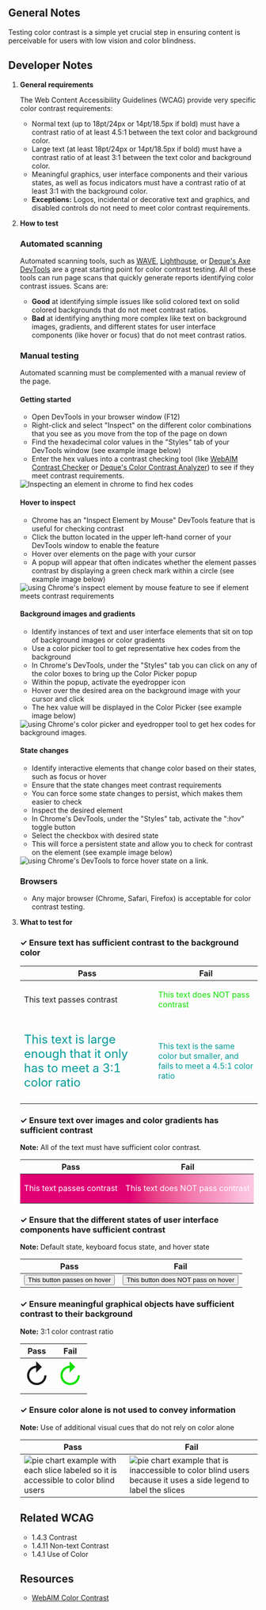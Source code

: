 ## General Notes

Testing color contrast is a simple yet crucial step in ensuring content is perceivable for users with low vision and color blindness.

## Developer Notes

1. **General requirements**

    The Web Content Accessibility Guidelines (WCAG) provide very specific color contrast requirements:

    - Normal text (up to 18pt/24px or 14pt/18.5px if bold) must have a contrast ratio of at least 4.5:1 between the text color and background color.
    - Large text (at least 18pt/24px or 14pt/18.5px if bold) must have a contrast ratio of at least 3:1 between the text color and background color.
    - Meaningful graphics, user interface components and their various states, as well as focus indicators must have a contrast ratio of at least 3:1 with the background color.
    - **Exceptions:** Logos, incidental or decorative text and graphics, and disabled controls do not need to meet color contrast requirements.

2. **How to test**

    ### Automated scanning

    Automated scanning tools, such as [WAVE](https://wave.webaim.org/), [Lighthouse](https://developer.chrome.com/docs/lighthouse/overview/), or [Deque's Axe DevTools](https://www.deque.com/blog/axe-devtools-extension-update-new-color-contrast-analyzer/) are a great starting point for color contrast testing. All of these tools can run page scans that quickly generate reports identifying color contrast issues. Scans are:

    - **Good** at identifying simple issues like solid colored text on solid colored backgrounds that do not meet contrast ratios.
    - **Bad** at identifying anything more complex like text on background images, gradients, and different states for user interface components (like hover or focus) that do not meet contrast ratios.

    ### Manual testing

    Automated scanning must be complemented with a manual review of the page.

    #### Getting started

    - Open DevTools in your browser window (<span class="keyboard-key">F12</span>)
    - Right-click and select "Inspect" on the different color combinations that you see as you move from the top of the page on down
    - Find the hexadecimal color values in the "Styles" tab of your DevTools window (see example image below)
    - Enter the hex values into a contrast checking tool (like [WebAIM Contrast Checker](https://webaim.org/resources/contrastchecker/) or [Deque's Color Contrast Analyzer](https://dequeuniversity.com/color-contrast)) to see if they meet contrast requirements.

    <example>
      <img
      src="/media/images/how-to-test/color-contrast-hex-codes-for-contrast.png"
      alt="Inspecting an element in chrome to find hex codes">
    </example>

    #### Hover to inspect

    - Chrome has an "Inspect Element by Mouse" DevTools feature that is useful for checking contrast
    - Click the button located in the upper left-hand corner of your DevTools window to enable the feature
    - Hover over elements on the page with your cursor
    - A popup will appear that often indicates whether the element passes contrast by displaying a green check mark within a circle (see example image below)

    <example>
      <img
      src="/media/images/how-to-test/color-contrast-chrome-contrast-inspector.png"
    alt="using Chrome's inspect element by mouse feature to see if element meets contrast requirements">
    </example>

    #### Background images and gradients

    - Identify instances of text and user interface elements that sit on top of background images or color gradients
    - Use a color picker tool to get representative hex codes from the background
    - In Chrome's DevTools, under the "Styles" tab you can click on any of the color boxes to bring up the Color Picker popup
    - Within the popup, activate the eyedropper icon
    - Hover over the desired area on the background image with your cursor and click
    - The hex value will be displayed in the Color Picker (see example image below)

    <example>
      <img
    src="/media/images/how-to-test/color-contrast-chrome-color-picker.png"
    alt="using Chrome's color picker and eyedropper tool to get hex codes for background images.">
    </example>

    #### State changes

    - Identify interactive elements that change color based on their states, such as focus or hover
    - Ensure that the state changes meet contrast requirements
    - You can force some state changes to persist, which makes them easier to check
    - Inspect the desired element
    - In Chrome's DevTools, under the "Styles" tab, activate the ":hov" toggle button
    - Select the checkbox with desired state
    - This will force a persistent state and allow you to check for contrast on the element (see example image below)

    <example>
      <img
        src="/media/images/how-to-test/color-contrast-set-hover-state.png"
        alt="using Chrome's DevTools to force hover state on a link.">
    </example>

    ### Browsers

    - Any major browser (Chrome, Safari, Firefox) is acceptable for color contrast testing.

3. **What to test for**

    <div class="how-to-test-checklist-item">
      <h3>✓ Ensure text has sufficient contrast to the background color</h3>
      <table class="column-2">
        <thead>
          <tr>
            <th scope="col">Pass</th>
            <th scope="col">Fail</th>
          </tr>
        </thead>
        <tbody>
          <tr>
            <td><p>This text passes contrast</p></td>
            <td><p style="color:#0FE000">This text does NOT pass contrast</p></td>
          </tr>
          <tr>
            <td><p style="color:#009999; font-size: 18pt">This text is large enough that it only has to meet a 3:1 color ratio</p></td>
            <td><p style="color:#009999">This text is the same color but smaller, and fails to meet a 4.5:1 color ratio</p></td>
          </tr>
        </tbody>
      </table>
    </div>

    <div class="how-to-test-checklist-item">
      <h3>✓ Ensure text over images and color gradients has sufficient contrast</h3>
      <strong>Note:</strong> All of the text must have sufficient color contrast.
      <table class="column-2" style="background: /assets/images/background/assistive-technology-bg.png">
        <thead>
          <tr>
            <th scope="col">Pass</th>
            <th scope="col">Fail</th>
          </tr>
        </thead>
        <tbody>
          <tr style="background-image: linear-gradient(
            90deg,
            hsl(329deg 100% 44%) 0%,
            hsl(329deg 100% 44%) 7%,
            hsl(329deg 100% 44%) 13%,
            hsl(329deg 100% 44%) 20%,
            hsl(329deg 100% 44%) 27%,
            hsl(329deg 100% 44%) 33%,
            hsl(329deg 100% 44%) 40%,
            hsl(329deg 100% 44%) 47%,
            hsl(333deg 78% 52%) 53%,
            hsl(335deg 79% 60%) 60%,
            hsl(335deg 81% 66%) 67%,
            hsl(334deg 82% 71%) 73%,
            hsl(333deg 84% 76%) 80%,
            hsl(332deg 86% 80%) 87%,
            hsl(331deg 88% 85%) 93%,
            hsl(329deg 93% 89%) 100%
          ); color:#FFFFFF;">
            <td><p style="color: #FFFFFF;">This text passes contrast</p></td>
            <td><p style="color: #FFFFFF;">This text does NOT pass contrast</p></td>
          </tr>
        </tbody>
      </table>
    </div>

    <div class="how-to-test-checklist-item">
      <h3>✓ Ensure that the different states of user interface components have sufficient contrast</h3>
      <p><strong>Note:</strong> Default state, keyboard focus state, and hover state</p>
      <table class="column-2">
        <thead>
          <tr>
            <th scope="col">Pass</th>
            <th scope="col">Fail</th>
          </tr>
        </thead>
        <tbody>
          <tr>
            <td>
              <button class="Magentaa11y-button Magentaa11y-button--primary">This button passes on hover</button>
            </td>
            <td>
              <button class="Magentaa11y-button Magentaa11y-button--primary bad-contrast-button">This button does NOT pass on hover</button>
            </td>
          </tr>
        </tbody>
      </table>
    </div>

      <div class="how-to-test-checklist-item">
      <h3>✓ Ensure meaningful graphical objects have sufficient contrast to their background</h3>
      <p><strong>Note:</strong> 3:1 color contrast ratio</p>
      <table class="column-2">
        <thead>
          <tr>
            <th scope="col">Pass</th>
            <th scope="col">Fail</th>
          </tr>
        </thead>
        <tbody>
          <tr>
            <td>
              <span role="img" aria-label="black refresh icon" style="font-size:54px;">↻</span>
            </td>
            <td>
              <span role="img" aria-label="green refresh icon" style="color:#0FE000; font-size:54px;">↻</span>
            </td>
          </tr>
        </tbody>
      </table>
    </div>

    <div class="how-to-test-checklist-item">
      <h3>✓ Ensure color alone is not used to convey information</h3>
      <p><strong>Note:</strong> Use of additional visual cues that do not rely on color alone</p>
      <table class="column-2">
        <thead>
          <tr>
            <th scope="col">Pass</th>
            <th scope="col">Fail</th>
          </tr>
        </thead>
        <tbody>
          <tr>
            <td>
              <img
                src="/media/images/how-to-test/color-contrast-accessible-pie-chart-example.png"
                alt="pie chart example with each slice labeled so it is accessible to color blind users"/>
            </td>
            <td>
              <img
                src="/media/images/how-to-test/color-contrast-inaccessible-pie-chart-example.png"
                alt="pie chart example that is inaccessible to color blind users because it uses a side legend to label the slices">
            </td>
          </tr>
        </tbody>
      </table>
    </div>

    ## Related WCAG

    - 1.4.3 Contrast
    - 1.4.11 Non-text Contrast
    - 1.4.1 Use of Color

    ## Resources
    
    - [WebAIM Color Contrast](https://webaim.org/articles/contrast/evaluating)



